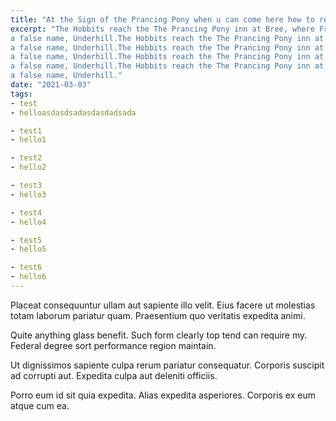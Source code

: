 ```yaml
---
title: "At the Sign of the Prancing Pony when u can come here how to resolve it"
excerpt: "The Hobbits reach the The Prancing Pony inn at Bree, where Frodo uses
a false name, Underhill.The Hobbits reach the The Prancing Pony inn at Bree, where Frodo uses
a false name, Underhill.The Hobbits reach the The Prancing Pony inn at Bree, where Frodo uses
a false name, Underhill.The Hobbits reach the The Prancing Pony inn at Bree, where Frodo uses
a false name, Underhill.The Hobbits reach the The Prancing Pony inn at Bree, where Frodo uses
a false name, Underhill."
date: "2021-03-03"
tags: 
- test
- helloasdasdsadasdasdadsada

- test1
- hello1

- test2
- hello2

- test3
- hello3

- test4
- hello4

- test5
- hello5

- test6
- hello6
---
```


Placeat consequuntur ullam aut sapiente illo velit. Eius facere ut molestias
totam laborum pariatur quam. Praesentium quo veritatis expedita animi.

Quite anything glass benefit. Such form clearly top tend can require my. Federal
degree sort performance region maintain.

Ut dignissimos sapiente culpa rerum pariatur consequatur. Corporis suscipit ad
corrupti aut. Expedita culpa aut deleniti officiis.

Porro eum id sit quia expedita. Alias expedita asperiores. Corporis ex eum atque
cum ea.
